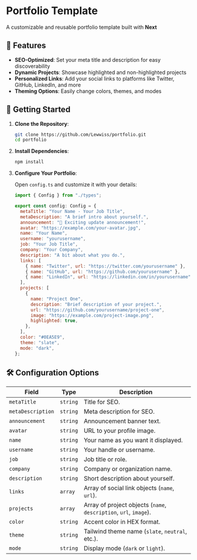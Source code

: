 # Portfolio Template

A customizable and reusable portfolio template built with **Next**

## 🎉 Features

- **SEO-Optimized**: Set your meta title and description for easy discoverability
- **Dynamic Projects**: Showcase highlighted and non-highlighted projects
- **Personalized Links**: Add your social links to platforms like Twitter, GitHub, LinkedIn, and more
- **Theming Options**: Easily change colors, themes, and modes

## 🚀 Getting Started

1. **Clone the Repository**:

    ```bash
    git clone https://github.com/Lewwiss/portfolio.git
    cd portfolio
    ```

2. **Install Dependencies**:

    ```bash
    npm install
    ```

3. **Configure Your Portfolio**:

    Open `config.ts` and customize it with your details:

    ```javascript
    import { Config } from "./types";

    export const config: Config = {
      metaTitle: "Your Name - Your Job Title",
      metaDescription: "A brief intro about yourself.",
      announcement: "🎉 Exciting update announcement!",
      avatar: "https://example.com/your-avatar.jpg",
      name: "Your Name",
      username: "yourusername",
      job: "Your Job Title",
      company: "Your Company",
      description: "A bit about what you do.",
      links: [
        { name: "Twitter", url: "https://twitter.com/yourusername" },
        { name: "GitHub", url: "https://github.com/yourusername" },
        { name: "LinkedIn", url: "https://linkedin.com/in/yourusername" }
      ],
      projects: [
        {
          name: "Project One",
          description: "Brief description of your project.",
          url: "https://github.com/yourusername/project-one",
          image: "https://example.com/project-image.png",
          highlighted: true,
        },
      ],
      color: "#0EA5E9",
      theme: "slate",
      mode: "dark",
    };
    ```

## 🛠️ Configuration Options

| Field             | Type          | Description                                                      |
|-------------------|---------------|------------------------------------------------------------------|
| `metaTitle`       | `string`      | Title for SEO.                                                   |
| `metaDescription` | `string`      | Meta description for SEO.                                        |
| `announcement`    | `string`      | Announcement banner text.                                        |
| `avatar`          | `string`      | URL to your profile image.                                       |
| `name`            | `string`      | Your name as you want it displayed.                              |
| `username`        | `string`      | Your handle or username.                                         |
| `job`             | `string`      | Job title or role.                                               |
| `company`         | `string`      | Company or organization name.                                    |
| `description`     | `string`      | Short description about yourself.                                |
| `links`           | `array`       | Array of social link objects (`name`, `url`).                    |
| `projects`        | `array`       | Array of project objects (`name`, `description`, `url`, `image`).|
| `color`           | `string`      | Accent color in HEX format.                                      |
| `theme`           | `string`      | Tailwind theme name (`slate`, `neutral`, etc.).                  |
| `mode`            | `string`      | Display mode (`dark` or `light`).                                |

